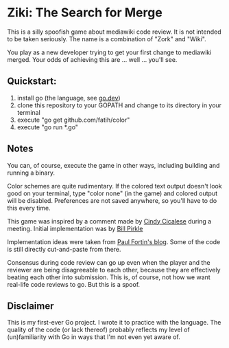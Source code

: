 # Ziki: The Search for Merge

This is a silly spoofish game about mediawiki code review. It is not intended to be taken seriously. The name is a combination of "Zork" and "Wiki".

You play as a new developer trying to get your first change to mediawiki merged. Your odds of achieving this are ... well ... you'll see.

## Quickstart:
1) install go (the language, see [go.dev](https://go.dev/))
2) clone this repository to your GOPATH and change to its directory in your terminal
3) execute "go get github.com/fatih/color"
4) execute "go run *.go"

## Notes
You can, of course, execute the game in other ways, including building and running a binary. 

Color schemes are quite rudimentary. If the colored text output doesn't look good on your terminal, type "color none" (in the game) and colored output will be disabled. Preferences are not saved anywhere, so you'll have to do this every time.

This game was inspired by a comment made by [Cindy Cicalese](https://meta.wikimedia.org/wiki/User:CCicalese_(WMF)) during a meeting. Initial implementation was by [Bill Pirkle](https://meta.wikimedia.org/wiki/User:BPirkle_(WMF))

Implementation ideas were taken from [Paul Fortin's blog](https://gocodecloud.com/blog/2016/03/19/writing-a-text-adventure-game-in-go---part-1/). Some of the code is still directly cut-and-paste from there.

Consensus during code review can go up even when the player and the reviewer are being disagreeable to each other, because they are effectively beating each other into submission. This is, of course, not how we want real-life code reviews to go. But this is a spoof. 

## Disclaimer
This is my first-ever Go project. I wrote it to practice with the language. The quality of the code (or lack thereof) probably reflects my level of (un)familiarity with Go in ways that I'm not even yet aware of. 